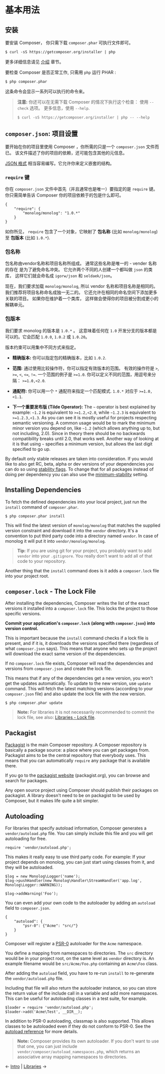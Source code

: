 # 基本用法

## 安装

要安装 Composer， 你只需下载 `composer.phar` 可执行文件即可。

    $ curl -sS https://getcomposer.org/installer | php

更多详细信息请见 [介绍](00-intro.md) 章节。

要检查 Composer 是否正常工作, 只需用 `php` 运行 PHAR :

    $ php composer.phar

这条命令会显示一系列可以执行的命令来。

> **注意:** 你还可以在无需下载 Composer 的情况下执行这个检查：
> 使用 `--check` 选项。 更多信息，使用 `--help`.
>
>     $ curl -sS https://getcomposer.org/installer | php -- --help

## `composer.json`: 项目设置

要开始在你的项目里使用 Composer ，你所需的只是一个 `composer.json` 文件而已。
该文件描述了你的项目的依赖，还可能包含其他的元信息。

[JSON 格式](http://json.org/) 相当容易编写。它允许你来定义嵌套的结构。

### `require` 键

你在 `composer.json` 文件中首先（并且通常也是唯一）要指定的是
`require` 键。 你只需简单告诉 Composer 你的项目依赖于的包是什么即可。

    {
        "require": {
            "monolog/monolog": "1.0.*"
        }
    }

如你所见， `require` 包含了一个对象，它映射了 **包名称** (比如 `monolog/monolog`)
至 **包版本** (比如 `1.0.*`).

### 包名称

包名称由vendor名称和项目名称所组成。 通常这些名称是唯一的 - vender 名称的存在
是为了避免命名冲突。 它允许两个不同的人创建一个都叫做 `json` 的类库，
这样它们就会命名成 `igorw/json` 和 `seldaek/json`。

现在，我们要求加载 `monolog/monolog`, 所以 vendor 名称和项目名称是相同的。
我们推荐将项目名称命名成独一无二的。 它还允许在相同的命名空间下添加更多关联的项目。
如果你在维护着一个类库， 这样做会使得你的项目被分割成更小的解耦单元。


### 包版本

我们要求 monolog 的版本是 `1.0.*` 。 这意味着任何在 `1.0`
开发分支的版本都是可以的。它会匹配 `1.0.0`, `1.0.2` 或 `1.0.20`。

版本约束可以用集中不同方式来指定。

* **精确版本:** 你可以指定包的精确版本，比如 `1.0.2`.

* **范围:** 通过使用比较操作符，你可以指定有效版本的范围。 有效的操作符是 `>`, `>=`, `<`, `<=`, `!=`. 一个范围的例子是
  `>=1.0`. 你可以定义不同的范围，用逗号来分隔：
  `>=1.0,<2.0`.

* **通配符:** 你可以用一个 `*` 通配符来指定一个匹配模式. `1.0.*` 对应于
   `>=1.0,<1.1`.

* **下一个重要发布版 (Tilde Operator):** The `~` operator is best
  explained by example: `~1.2` is equivalent to `>=1.2,<2.0`, while `~1.2.3` is
  equivalent to `>=1.2.3,<1.3`. As you can see it is mostly useful for projects
  respecting semantic versioning. A common usage would be to mark the minimum
  minor version you depend on, like `~1.2` (which allows anything up to, but not
  including, 2.0). Since in theory there should be no backwards compatibility
  breaks until 2.0, that works well. Another way of looking at it is that using
  `~` specifies a minimum version, but allows the last digit specified to go up.

By default only stable releases are taken into consideration. If you would like
to also get RC, beta, alpha or dev versions of your dependencies you can do
so using [stability flags](04-schema.md#package-links). To change that for all
packages instead of doing per dependency you can also use the
[minimum-stability](04-schema.md#minimum-stability) setting.

## Installing Dependencies

To fetch the defined dependencies into your local project, just run the
`install` command of `composer.phar`.

    $ php composer.phar install

This will find the latest version of `monolog/monolog` that matches the
supplied version constraint and download it into the `vendor` directory.
It's a convention to put third party code into a directory named `vendor`.
In case of monolog it will put it into `vendor/monolog/monolog`.

> **Tip:** If you are using git for your project, you probably want to add
> `vendor` into your `.gitignore`. You really don't want to add all of that
> code to your repository.

Another thing that the `install` command does is it adds a `composer.lock`
file into your project root.

## `composer.lock` - The Lock File

After installing the dependencies, Composer writes the list of the exact
versions it installed into a `composer.lock` file. This locks the project
to those specific versions.

**Commit your application's `composer.lock` (along with `composer.json`) into version control.**

This is important because the `install` command checks if a lock file is present,
and if it is, it downloads the versions specified there (regardless of what `composer.json`
says). This means that anyone who sets up the project will download the exact
same version of the dependencies.

If no `composer.lock` file exists, Composer will read the dependencies and
versions from `composer.json` and  create the lock file.

This means that if any of the dependencies get a new version, you won't get the updates
automatically. To update to the new version, use `update` command. This will fetch
the latest matching versions (according to your `composer.json` file) and also update
the lock file with the new version.

    $ php composer.phar update

> **Note:** For libraries it is not necessarily recommended to commit the lock file,
> see also: [Libraries - Lock file](02-libraries.md#lock-file).

## Packagist

[Packagist](https://packagist.org/) is the main Composer repository. A Composer
repository is basically a package source: a place where you can get packages
from. Packagist aims to be the central repository that everybody uses. This
means that you can automatically `require` any package that is available
there.

If you go to the [packagist website](https://packagist.org/) (packagist.org),
you can browse and search for packages.

Any open source project using Composer should publish their packages on
packagist. A library doesn't need to be on packagist to be used by Composer,
but it makes life quite a bit simpler.

## Autoloading

For libraries that specify autoload information, Composer generates a
`vendor/autoload.php` file. You can simply include this file and you
will get autoloading for free.

    require 'vendor/autoload.php';

This makes it really easy to use third party code. For example: If your
project depends on monolog, you can just start using classes from it, and they
will be autoloaded.

    $log = new Monolog\Logger('name');
    $log->pushHandler(new Monolog\Handler\StreamHandler('app.log', Monolog\Logger::WARNING));

    $log->addWarning('Foo');

You can even add your own code to the autoloader by adding an `autoload` field
to `composer.json`.

    {
        "autoload": {
            "psr-0": {"Acme": "src/"}
        }
    }

Composer will register a
[PSR-0](https://github.com/php-fig/fig-standards/blob/master/accepted/PSR-0.md)
autoloader for the `Acme` namespace.

You define a mapping from namespaces to directories. The `src` directory would
be in your project root, on the same level as `vendor` directory is. An example
filename would be `src/Acme/Foo.php` containing an `Acme\Foo` class.

After adding the `autoload` field, you have to re-run `install` to re-generate
the `vendor/autoload.php` file.

Including that file will also return the autoloader instance, so you can store
the return value of the include call in a variable and add more namespaces.
This can be useful for autoloading classes in a test suite, for example.

    $loader = require 'vendor/autoload.php';
    $loader->add('Acme\Test', __DIR__);

In addition to PSR-0 autoloading, classmap is also supported. This allows
classes to be autoloaded even if they do not conform to PSR-0. See the
[autoload reference](04-schema.md#autoload) for more details.

> **Note:** Composer provides its own autoloader. If you don't want to use
that one, you can just include `vendor/composer/autoload_namespaces.php`,
which returns an associative array mapping namespaces to directories.

&larr; [Intro](00-intro.md)  |  [Libraries](02-libraries.md) &rarr;
